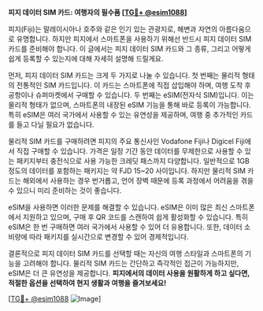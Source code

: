 **피지 데이터 SIM 카드: 여행자의 필수품 [[TG💪+ @esim1088](https://t.me/s/esim1088)]**

피지(Fiji)는 말레이시아나 호주와 같은 인기 있는 관광지로, 해변과 자연의 아름다움으로 유명합니다. 하지만 피지에서 스마트폰을 사용하기 위해선 반드시 피지 데이터 SIM 카드를 준비해야 합니다. 이 글에서는 피지 데이터 SIM 카드와 그 종류, 그리고 어떻게 쉽게 등록할 수 있는지에 대해 자세히 설명해 드릴게요.

먼저, 피지 데이터 SIM 카드는 크게 두 가지로 나눌 수 있습니다. 첫 번째는 물리적 형태의 전통적인 SIM 카드입니다. 이 카드는 스마트폰에 직접 삽입해야 하며, 여행 도착 후 공항이나 슈퍼마켓에서 구매할 수 있습니다. 두 번째는 eSIM(전자식 SIM)입니다. 이는 물리적 형태가 없으며, 스마트폰의 내장된 eSIM 기능을 통해 바로 등록이 가능합니다. 특히 eSIM은 여러 국가에서 사용할 수 있는 유연성을 제공하며, 여행 중 추가적인 카드를 들고 다닐 필요가 없습니다.

물리적 SIM 카드를 구매하려면 피지의 주요 통신사인 Vodafone Fiji나 Digicel Fiji에서 직접 구매할 수 있습니다. 가격은 일정 기간 동안 데이터를 무제한으로 사용할 수 있는 패키지부터 충전식으로 사용 가능한 크레딧 패스까지 다양합니다. 일반적으로 1GB 정도의 데이터를 포함하는 패키지는 약 FJD 15~20 사이입니다. 하지만 물리적 SIM 카드는 해외에서 사용하는 경우 번거롭고, 언어 장벽 때문에 등록 과정에서 어려움을 겪을 수 있으니 미리 준비하는 것이 좋습니다.

eSIM을 사용하면 이러한 문제를 해결할 수 있습니다. eSIM은 이미 많은 최신 스마트폰에서 지원하고 있으며, 구매 후 QR 코드를 스캔하여 쉽게 활성화할 수 있습니다. 특히 eSIM은 한 번 구매하면 여러 국가에서 사용할 수 있어 더 유용합니다. 또한, 데이터 소비량에 따라 패키지를 실시간으로 변경할 수 있어 경제적입니다.

결론적으로 피지 데이터 SIM 카드를 선택할 때는 자신의 여행 스타일과 스마트폰의 기능을 고려해야 합니다. 물리적 SIM 카드는 간단하고 즉각적인 접근이 가능하지만, eSIM은 더 큰 유연성을 제공합니다. **피지에서의 데이터 사용을 원활하게 하고 싶다면, 적절한 옵션을 선택하여 현지 생활과 여행을 즐겨보세요!**

[[TG💪+ @esim1088](https://t.me/s/esim1088) ![Image](https://i.postimg.cc/Y0z9fWf4/image.png)]